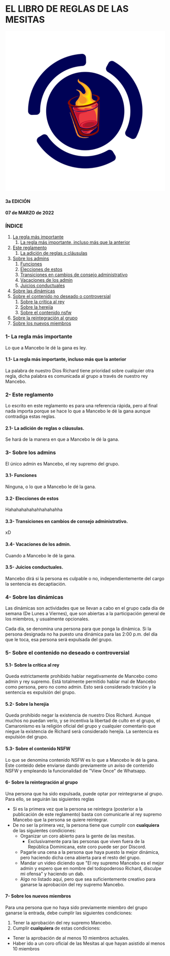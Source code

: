# EL LIBRO DE REGLAS DE LAS MESITAS
![Coro mesitas azules](logo.svg "Coro mesitas azules")
#### 3a EDICIÓN
#### 07 de MARZO de 2022

### ÍNDICE
1. [La regla más importante](#1--la-regla-más-importante)
   1. [La regla más importante, incluso más que la anterior](#11--la-regla-más-importante-incluso-más-que-la-anterior)
1. [Este reglamento](#2--este-reglamento)
   1. [La adición de reglas o cláusulas](#21--la-adición-de-reglas-o-cláusulas)
1. [Sobre los admins](#3--sobre-los-admins)
   1. [Funciones](#31--funciones)
   1. [Elecciones de estos](#32--elecciones-de-estos)
   1. [Transiciones en cambios de consejo administrativo](#33--transiciones-en-cambios-de-consejo-administrativo)
   1. [Vacaciones de los admin](#34--vacaciones-de-los-admin)
   1. [Juicios conductuales](#35--juicios-conductuales)
1. [Sobre las dinámicas](#4--sobre-las-dinámicas)
1. [Sobre el contenido no deseado o controversial](#5--sobre-el-contenido-no-deseado-o-controversial)
    1. [Sobre la crítica al rey](#51--sobre-la-crítica-al-rey)
    1. [Sobre la herejía](#52--sobre-la-herejía)
    1. [Sobre el contenido nsfw](#53--sobre-el-contenido-nsfw)
1. [Sobre la reintegración al grupo](#6--sobre-la-reintegración-al-grupo)
1. [Sobre los nuevos miembros](#7--sobre-los-nuevos-miembros)



### 1- La regla más importante

Lo que a Mancebo le dé la gana es ley.

#### 1.1- La regla más importante, incluso más que la anterior

La palabra de nuestro Dios Richard tiene prioridad sobre cualquier otra regla, dicha palabra es comunicada al grupo a través de nuestro rey Mancebo.

### 2- Este reglamento

Lo escrito en este reglamento es para una referencia rápida, pero al final nada importa porque se hace lo que a Mancebo le dé la gana aunque contradiga estas reglas.

#### 2.1- La adición de reglas o cláusulas.

Se hará de la manera en que a Mancebo le dé la gana.

### 3- Sobre los admins

El único admin es Mancebo, el rey supremo del grupo.

#### 3.1- Funciones

Ninguna, o lo que a Mancebo le dé la gana.

#### 3.2- Elecciones de estos

Hahahahahahahhahahahha

#### 3.3- Transiciones en cambios de consejo administrativo.

xD

#### 3.4- Vacaciones de los admin.

Cuando a Mancebo le dé la gana.

#### 3.5- Juicios conductuales.

Mancebo dirá si la persona es culpable o no, independientemente del cargo la sentencia es decaptiación.

### 4- Sobre las dinámicas

Las dinámicas son actividades que se llevan a cabo en el grupo cada día de semana (De Lunes a Viernes), que son abiertas a la participación general de los miembros, y usualmente opcionales.

Cada día, se denomina una persona para que ponga la dinámica. Si la persona designada no ha puesto una dinámica para las 2:00 p.m. del día que le toca, esa persona será expulsada del grupo.

### 5- Sobre el contenido no deseado o controversial

#### 5.1- Sobre la crítica al rey
Queda estrictamente prohibido hablar negativamente de Mancebo como admin y rey supremo. Está totalmente permitido hablar mal de Mancebo como persona, pero no como admin. Esto será considerado traición y la sentencia es expulsión del grupo.

#### 5.2- Sobre la herejía
Queda prohibido negar la existencia de nuestro Dios Richard. Aunque muchos no puedan verlo, y se incentiva la libertad de culto en el grupo, el Camaronismo es la religión oficial del grupo y cualquier comentario que niegue la existencia de Richard será considerado herejía. La sentencia es expulsión del grupo.

#### 5.3- Sobre el contenido NSFW
Lo que se denomina contenido NSFW es lo que a Mancebo le dé la gana. Este conteido debe enviarse dando previamente un aviso de contenido NSFW y empleando la funcionalidad de "View Once" de Whatsapp.

#### 6- Sobre la reintegración al grupo
Una persona que ha sido expulsada, puede optar por reintegrarse al grupo. Para ello, se seguirán las siguientes reglas

- Si es la primera vez que la persona se reintegra (posterior a la publicación de este reglamento) basta con comunicarle al rey supremo Mancebo que la persona se quiere reintegrar.
- De no ser la primera vez, la persona tiene que cumplir con **cualquiera** de las siguientes condiciones:
  - Organizar un coro abierto para la gente de las mesitas.
    - Exclusivamente para las personas que viven fuera de la República Dominicana, este coro puede ser por Discord.
  - Pagarle una cena a la persona que haya puesto la mejor dinámica, pero haciendo dicha cena abierta para el resto del grupo.
  - Mandar un video diciendo que "El rey supremo Mancebo es el mejor admin y espero que en nombre del todopoderoso Richard, disculpe mi ofensa" y haciendo un dab.
  - Algo no listado aquí, pero que sea suficientemente creativo para ganarse la aprobación del rey supremo Mancebo.

#### 7- Sobre los nuevos miembros
Para una persona que no haya sido previamente miembro del grupo ganarse la entrada, debe cumplir las siguientes condiciones:

1. Tener la aprobación del rey supremo Mancebo.
1. Cumplir **cualquiera** de estas condiciones:
  - Tener la aprobación de al menos 10 miembros actuales.
  - Haber ido a un coro oficial de las Mesitas al que hayan asistido al menos 10 miembros
